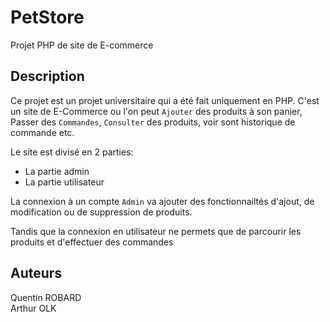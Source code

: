 # PetStore
Projet PHP de site de E-commerce

## Description
Ce projet est un projet universitaire qui a été fait uniquement en PHP.
C'est un site de E-Commerce ou l'on peut ```Ajouter``` des produits à son panier, Passer des ```Commandes```, ```Consulter``` des produits,
voir sont historique de commande etc.

Le site est divisé en 2 parties: 
  - La partie admin
  - La partie utilisateur

La connexion à un compte ```Admin``` va ajouter des fonctionnailtés d'ajout, de modification ou de suppression de produits.

Tandis que la connexion en utilisateur ne permets que de parcourir les produits et d'effectuer des commandes

## Auteurs
Quentin ROBARD  
Arthur OLK
